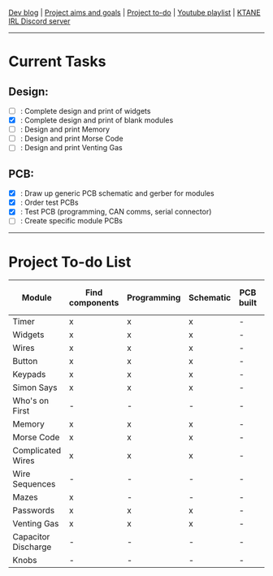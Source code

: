 [Dev blog](devblog.md) | [Project aims and goals](goals.md) | [Project to-do](todo.md) | [Youtube playlist](https://www.youtube.com/playlist?list=PLJqFvAhkcSkkks42zClG5WlvO1khFZCKK) | [KTANE IRL Discord server](https://discord.com/channels/711013430575890432)

---

# Current Tasks

## Design:
- [ ] : Complete design and print of widgets
- [X] : Complete design and print of blank modules
- [ ] : Design and print Memory
- [ ] : Design and print Morse Code
- [ ] : Design and print Venting Gas

## PCB:
- [X] : Draw up generic PCB schematic and gerber for modules
- [X] : Order test PCBs
- [X] : Test PCB (programming, CAN comms, serial connector)
- [ ] : Create specific module PCBs

---

# Project To-do List

Module | Find components | Programming | Schematic | PCB built | Physical design | Print and build
--- | --- | --- | --- | --- | --- | ---
Timer | x | x | x | - | x | x
Widgets | x | x | x | - | - | -
Wires | x | x | x | - | x | x
Button | x | x | x | - | x | x
Keypads | x | x | x | - | x | x
Simon Says | x | x | x | - | x | x
Who's on First | - | - | - | - | - | -
Memory | x | x | x | - | x | x
Morse Code | x | x | x | - | - | -
Complicated Wires | x | x | x | - | - | -
Wire Sequences | - | - | - | - | - | -
Mazes | x | - | - | - | - | -
Passwords | x | x | x | - | x | x
Venting Gas | x | x | x | - | - | -
Capacitor Discharge | - | - | - | - | - | -
Knobs | - | - | - | - | - | -
